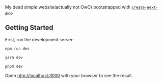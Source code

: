 My dead simple website(actually not OwO) bootstrapped with [`create-next-app`](https://github.com/vercel/next.js/tree/canary/packages/create-next-app).

## Getting Started

First, run the development server:

```bash
npm run dev

yarn dev

pnpm dev

```

Open [http://localhost:3000](http://localhost:3000) with your browser to see the result.
